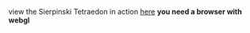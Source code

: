<p> view the Sierpinski Tetraedon in action <a href="http://mitevski.de/webgl/public/Sierpinski/Sierpinski.html">here</a>&nbsp;<strong>you need a browser with webgl</strong></p>

